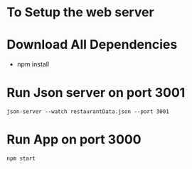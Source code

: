 # To Setup the web server
# Download All Dependencies
- npm install

# Run Json server on port 3001
```json-server --watch restaurantData.json --port 3001```

# Run App on port 3000

```npm start```
